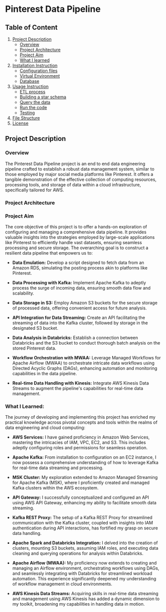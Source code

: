 # Pinterest Data Pipeline

## Table of Content
1. [Project Description](#project-description)
    - [Overview](#overview)
    - [Project Architecture](#project-architecture)
    - [Project Aim](#project-aim)
    - [What I learned](#what-i-learned)
1. [Installation Instruction](#installation-instruction)
    - [Configuration files](#configuration-files)
    - [Virtual Environment](#virtual-environment-venv)
    - [Database](#database)
1. [Usage Instruction](#usage-instruction)
    - [ETL process](#etl-process)
    - [Building a star schema](#building-a-star-schema)
    - [Query the data](#query-the-data)
    - [Run the code](#run-the-code)
    - [Testing](#testing)
1. [File Structure](#file-structure)
1. [License](#license)


## Project Description

### Overview

The Pinterest Data Pipeline project is an end to end data engineering pipeline crafted to establish a robust data management system, similar to those employed by major social media platforms like Pinterest. It offers a tangible demonstration of the effective collection of computing resources, processing tools, and storage of data within a cloud infrastructure, specifically tailored for AWS.

### Project Architecture


### Project Aim

The core objective of this project is to offer a hands-on exploration of configuring and managing a comprehensive data pipeline. It provides valuable insights into the strategies employed by large-scale applications like Pinterest to efficiently handle vast datasets, ensuring seamless processing and secure storage. The overarching goal is to construct a resilient data pipeline that empowers us to:

- **Data Emulation:** Develop a script designed to fetch data from an Amazon RDS, simulating the posting process akin to platforms like Pinterest.

- **Data Processing with Kafka:** Implement Apache Kafka to adeptly process the surge of incoming data, ensuring smooth data flow and scalability.

- **Data Storage in S3:** Employ Amazon S3 buckets for the secure storage of processed data, offering convenient access for future analysis.

- **API Integration for Data Streaming:** Create an API facilitating the streaming of data into the Kafka cluster, followed by storage in the designated S3 bucket.

- **Data Analysis in Databricks:** Establish a connection between Databricks and the S3 bucket to conduct thorough batch analysis on the stored Pinterest data.

- **Workflow Orchestration with MWAA:** Leverage Managed Workflows for Apache Airflow (MWAA) to orchestrate intricate data workflows using Directed Acyclic Graphs (DAGs), enhancing automation and monitoring capabilities in the data pipeline.

- **Real-time Data Handling with Kinesis:** Integrate AWS Kinesis Data Streams to augment the pipeline's capabilities for real-time data management.

### What I Learned:

The journey of developing and implementing this project has enriched my practical knowledge across pivotal concepts and tools within the realms of data engineering and cloud computing:

- **AWS Services:** I have gained proficiency in Amazon Web Services, mastering the intricacies of IAM, VPC, EC2, and S3. This includes adeptly configuring roles and permissions for seamless operation.

- **Apache Kafka:** From installation to configuration on an EC2 instance, I now possess a comprehensive understanding of how to leverage Kafka for real-time data streaming and processing.

- **MSK Cluster:** My exploration extended to Amazon Managed Streaming for Apache Kafka (MSK), where I proficiently created and managed Kafka clusters within the AWS ecosystem.

- **API Gateway:** I successfully conceptualized and configured an API using AWS API Gateway, enhancing my ability to facilitate smooth data streaming.

- **Kafka REST Proxy:** The setup of a Kafka REST Proxy for streamlined communication with the Kafka cluster, coupled with insights into IAM authentication during API interactions, has fortified my grasp on secure data handling.

- **Apache Spark and Databricks Integration:** I delved into the creation of clusters, mounting S3 buckets, assuming IAM roles, and executing data cleaning and querying operations for analysis within Databricks.

- **Apache Airflow (MWAA):** My proficiency now extends to creating and managing an Airflow environment, orchestrating workflows using DAGs, and seamlessly integrating with Databricks for streamlined workload automation. This experience significantly deepened my understanding of workflow management in cloud environments.

- **AWS Kinesis Data Streams:** Acquiring skills in real-time data streaming and management using AWS Kinesis has added a dynamic dimension to my toolkit, broadening my capabilities in handling data in motion.

